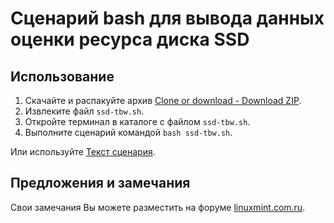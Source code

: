 # Сценарий bash для вывода данных оценки ресурса диска SSD
  
## Использование
1. Скачайте и распакуйте архив [Clone or download - Download ZIP](https://github.com/demonlibra/ssd-tbw/archive/master.zip).  
2. Извлеките файл `ssd-tbw.sh`.  
3. Откройте терминал в каталоге с файлом `ssd-tbw.sh`.  
4. Выполните сценарий командой `bash ssd-tbw.sh`.

Или используйте [Текст сценария](https://github.com/demonlibra/ssd-tbw/raw/master/ssd-tbw.sh).

## Предложения и замечания
Свои замечания Вы можете разместить на форуме [linuxmint.com.ru](https://linuxmint.com.ru/viewtopic.php?t=271&start=160).
